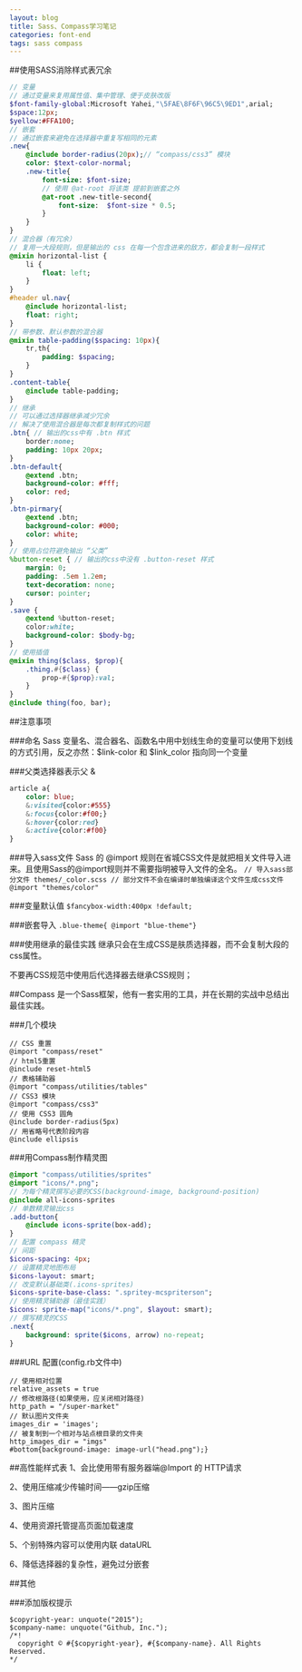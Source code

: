 ```yaml
---
layout: blog
title: Sass、Compass学习笔记
categories: font-end
tags: sass compass
---
```


##使用SASS消除样式表冗余
```sass
// 变量
// 通过变量来复用属性值、集中管理、便于皮肤改版
$font-family-global:Microsoft Yahei,"\5FAE\8F6F\96C5\9ED1",arial;
$space:12px;
$yellow:#FFA100;
// 嵌套
// 通过嵌套来避免在选择器中重复写相同的元素
.new{
	@include border-radius(20px);// “compass/css3” 模块
	color: $text-color-normal;
	.new-title{
		font-size: $font-size;
		// 使用 @at-root 将该类 提前到嵌套之外
		@at-root .new-title-second{
			font-size:  $font-size * 0.5;
		}
	}
}
// 混合器（有冗余）
// 复用一大段规则，但是输出的 css 在每一个包含进来的敌方，都会复制一段样式
@mixin horizontal-list {
	li {
		float: left;
	}
}
#header ul.nav{
	@include horizontal-list;
	float: right;
}
// 带参数、默认参数的混合器
@mixin table-padding($spacing: 10px){
	tr,th{
		padding: $spacing;
	}
}
.content-table{
	@include table-padding;
}
// 继承
// 可以通过选择器继承减少冗余
// 解决了使用混合器是每次都复制样式的问题
.btn{ // 输出的css中有 .btn 样式
	border:none;
	padding: 10px 20px;
}
.btn-default{
	@extend .btn;
	background-color: #fff;
	color: red;
}
.btn-pirmary{
	@extend .btn;
	background-color: #000;
	color: white;
}
// 使用占位符避免输出 “父类”
%button-reset { // 输出的css中没有 .button-reset 样式
	margin: 0;
	padding: .5em 1.2em;
	text-decoration: none;
	cursor: pointer;
}
.save {
	@extend %button-reset; 
	color:white;
	background-color: $body-bg;
}
// 使用插值
@mixin thing($class, $prop){
	.thing.#{$class} {
		prop-#{$prop}:val;
	}
}
@include thing(foo, bar);
```

##注意事项

###命名
Sass 变量名、混合器名、函数名中用中划线生命的变量可以使用下划线的方式引用，反之亦然：$link-color 和 $link_color 指向同一个变量

###父类选择器表示父 &
```sass
article a{
	color: blue;
	&:visited{color:#555}
	&:focus{color:#f00;}
	&:hover{color:red}
	&:active{color:#f00}
}
```

###导入sass文件
Sass 的 @import 规则在省城CSS文件是就把相关文件导入进来。且使用Sass的@import规则并不需要指明被导入文件的全名。
`// 导入sass部分文件 themes/_color.scss
// 部分文件不会在编译时单独编译这个文件生成css文件
@import "themes/color"`

###变量默认值
`$fancybox-width:400px !default;`

###嵌套导入
`.blue-theme{ @import "blue-theme"}`

###使用继承的最佳实践
继承只会在生成CSS是肤质选择器，而不会复制大段的css属性。

不要再CSS规范中使用后代选择器去继承CSS规则；


##Compass
是一个Sass框架，他有一套实用的工具，并在长期的实战中总结出最佳实践。

###几个模块
```
// CSS 重置
@import "compass/reset"
// html5重置
@include reset-html5
// 表格辅助器
@import "compass/utilities/tables"
// CSS3 模块
@import "compass/css3"
// 使用 CSS3 圆角
@include border-radius(5px)
// 用省略号代表阶段内容
@include ellipsis
```

###用Compass制作精灵图
```sass
@import "compass/utilities/sprites"
@import "icons/*.png";
// 为每个精灵撰写必要的CSS(background-image, background-position)
@include all-icons-sprites
// 单数精灵输出css
.add-button{
	@include icons-sprite(box-add);
}
// 配置 compass 精灵
// 间距
$icons-spacing: 4px;
// 设置精灵地图布局
$icons-layout: smart;
// 改变默认基础类(.icons-sprites)
$icons-sprite-base-class: ".spritey-mcspriterson";
// 使用精灵辅助器（最佳实践）
$icons: sprite-map("icons/*.png", $layout: smart);
// 撰写精灵的CSS
.next{
	background: sprite($icons, arrow) no-repeat; 
}
```

###URL 配置(config.rb文件中)
```
// 使用相对位置
relative_assets = true
// 修改根路径(如果使用，应关闭相对路径)
http_path = "/super-market"
// 默认图片文件夹
images_dir = 'images';
// 被复制到一个相对与站点根目录的文件夹
http_images_dir = "imgs"
#bottom{background-image: image-url("head.png");}
```

##高性能样式表
1、会比使用带有服务器端@Import 的 HTTP请求

2、使用压缩减少传输时间——gzip压缩

3、图片压缩

4、使用资源托管提高页面加载速度

5、个别特殊内容可以使用内联 dataURL

6、降低选择器的复杂性，避免过分嵌套

##其他

###添加版权提示
```
$copyright-year: unquote("2015");
$company-name: unquote("Github, Inc.");
/*!
  copyright © #{$copyright-year}, #{$company-name}. All Rights Reserved.
*/
```

